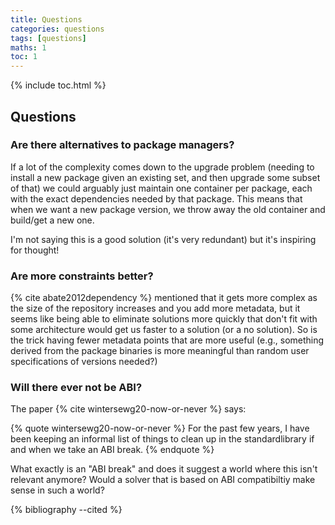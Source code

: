 ```yaml
---
title: Questions
categories: questions
tags: [questions]
maths: 1
toc: 1
---
```


{% include toc.html %}

## Questions

### Are there alternatives to package managers?

If a lot of the complexity comes down to the upgrade problem (needing to install a new package given an existing set, and then upgrade some subset of that) we could arguably just maintain one container per package, each with the exact dependencies needed by that package.
This means that when we want a new package version, we throw away the old container and build/get a new one.

I'm not saying this is a good solution (it's very redundant) but it's inspiring for thought!

### Are more constraints better?

{% cite abate2012dependency %} mentioned that it gets more complex as the size of the repository increases and you add more metadata, but it seems like being able to eliminate solutions more quickly that don't fit with some architecture would get us faster to a solution (or a no solution). So is the trick having fewer metadata points that are more useful (e.g., something derived from the package binaries is more meaningful than random user specifications of versions needed?)

### Will there ever not be ABI?

The paper {% cite wintersewg20-now-or-never %} says:

{% quote wintersewg20-now-or-never %}
For the past few years, I have been keeping an informal list of things to clean up in the standardlibrary if and when we take an ABI break.
{% endquote %}

What exactly is an "ABI break" and does it suggest a world where this isn't relevant anymore? Would a solver that is based on ABI compatibiltiy make sense in such a world?

{% bibliography --cited %}
